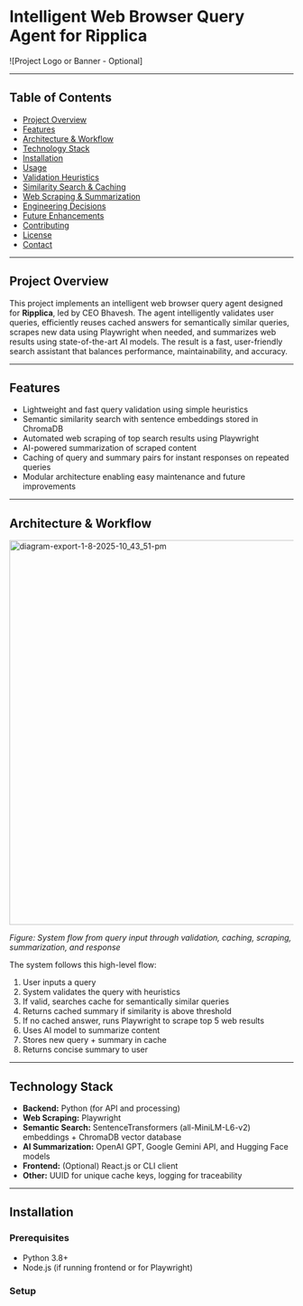 # Intelligent Web Browser Query Agent for Ripplica

![Project Logo or Banner - Optional]

---

## Table of Contents
- [Project Overview](#project-overview)
- [Features](#features)
- [Architecture & Workflow](#architecture--workflow)
- [Technology Stack](#technology-stack)
- [Installation](#installation)
- [Usage](#usage)
- [Validation Heuristics](#validation-heuristics)
- [Similarity Search & Caching](#similarity-search--caching)
- [Web Scraping & Summarization](#web-scraping--summarization)
- [Engineering Decisions](#engineering-decisions)
- [Future Enhancements](#future-enhancements)
- [Contributing](#contributing)
- [License](#license)
- [Contact](#contact)

---

## Project Overview

This project implements an intelligent web browser query agent designed for **Ripplica**, led by CEO Bhavesh. The agent intelligently validates user queries, efficiently reuses cached answers for semantically similar queries, scrapes new data using Playwright when needed, and summarizes web results using state-of-the-art AI models. The result is a fast, user-friendly search assistant that balances performance, maintainability, and accuracy.

---

## Features

- Lightweight and fast query validation using simple heuristics  
- Semantic similarity search with sentence embeddings stored in ChromaDB  
- Automated web scraping of top search results using Playwright  
- AI-powered summarization of scraped content  
- Caching of query and summary pairs for instant responses on repeated queries  
- Modular architecture enabling easy maintenance and future improvements  

---

## Architecture & Workflow

<img width="980" height="681" alt="diagram-export-1-8-2025-10_43_51-pm" src="https://github.com/user-attachments/assets/14f8b2ad-4cfa-499b-a009-a1744d8ac69c" />

*Figure: System flow from query input through validation, caching, scraping, summarization, and response*

The system follows this high-level flow:

1. User inputs a query  
2. System validates the query with heuristics  
3. If valid, searches cache for semantically similar queries  
4. Returns cached summary if similarity is above threshold  
5. If no cached answer, runs Playwright to scrape top 5 web results  
6. Uses AI model to summarize content  
7. Stores new query + summary in cache  
8. Returns concise summary to user

   


---

## Technology Stack

- **Backend:** Python (for API and processing)  
- **Web Scraping:** Playwright  
- **Semantic Search:** SentenceTransformers (all-MiniLM-L6-v2) embeddings + ChromaDB vector database  
- **AI Summarization:** OpenAI GPT, Google Gemini API, and Hugging Face models  
- **Frontend:** (Optional) React.js or CLI client  
- **Other:** UUID for unique cache keys, logging for traceability  

---

## Installation

### Prerequisites

- Python 3.8+  
- Node.js (if running frontend or for Playwright)  

### Setup

